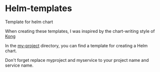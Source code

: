 # Helm-templates
Template for helm chart

When creating these templates, I was inspired by the chart-writing style of [Kong](https://github.com/Kong/charts)

In the [my-project](./my-project/) directory, you can find a template for creating a Helm chart.

Don't forget replace myproject and myservice to your project name and service name.